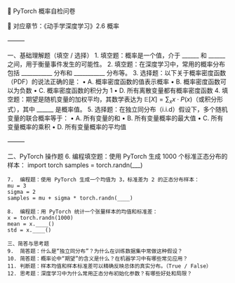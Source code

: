 🧪 PyTorch 概率自检问卷

📘 对应章节：《动手学深度学习》2.6 概率

⸻

一、基础理解题（填空 / 选择）
	1.	填空题：概率是一个值，介于 ______ 和 ______ 之间，用于衡量事件发生的可能性。
	2.	填空题：在深度学习中，常用的概率分布包括 ___________ 分布和 ___________ 分布等。
	3.	选择题：以下关于概率密度函数（PDF）的说法正确的是：
	•	A. 概率密度函数的值表示概率
	•	B. 概率密度函数可以为负数
	•	C. 概率密度函数的积分为 1
	•	D. 所有离散变量都有概率密度函数
	4.	填空题：期望是随机变量的加权平均，其数学表达为 $\mathbb{E}[X] = \sum_x x \cdot P(x)$（或积分形式），其中 ______ 是概率值。
	5.	选择题：在独立同分布（i.i.d）假设下，多个随机变量的联合概率等于：
	•	A. 所有变量的和
	•	B. 所有变量概率的最大值
	•	C. 所有变量概率的乘积
	•	D. 所有变量概率的平均值

⸻

二、PyTorch 操作题
	6.	编程填空题：使用 PyTorch 生成 1000 个标准正态分布的样本：
    import torch
    samples = torch.randn(___)

    7.	编程题：使用 PyTorch 生成一个均值为 3，标准差为 2 的正态分布样本：
    mu = 3
    sigma = 2
    samples = mu + sigma * torch.randn(____)

    8.	编程题：用 PyTorch 统计一个张量样本的均值和标准差：
    x = torch.randn(1000)
    mean = x.____()
    std = x.____()

    三、简答与思考题
	9.	简答题：什么是“独立同分布”？为什么在训练数据集中常做这种假设？
	10.	简答题：概率论中“期望”的含义是什么？在机器学习中有哪些常见应用？
	11.	判断题：样本均值和样本标准差可以精确反映总体的真实分布。（True / False）
	12.	思考题：深度学习中为什么常用正态分布初始化参数？有哪些好处和局限？
